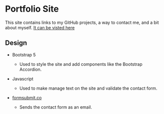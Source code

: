 # Portfolio Site

This site contains links to my GitHub projects, a way to contact me, and a bit about myself.
[It can be visted here](https://dannyglv182.github.io/portfolio/)




## Design
 - Bootstrap 5
	 - Used to style the site and add components like the Bootstrap Accordion.

- Javascript
	-  Used to make manage text on the site and validate the contact form.

- [formsubmit.co](https://formsubmit.co/)
	- Sends the contact form as an email.


